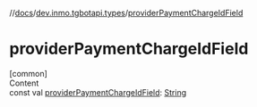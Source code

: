 //[docs](../../index.md)/[dev.inmo.tgbotapi.types](index.md)/[providerPaymentChargeIdField](provider-payment-charge-id-field.md)



# providerPaymentChargeIdField  
[common]  
Content  
const val [providerPaymentChargeIdField](provider-payment-charge-id-field.md): [String](https://kotlinlang.org/api/latest/jvm/stdlib/kotlin/-string/index.html)  




